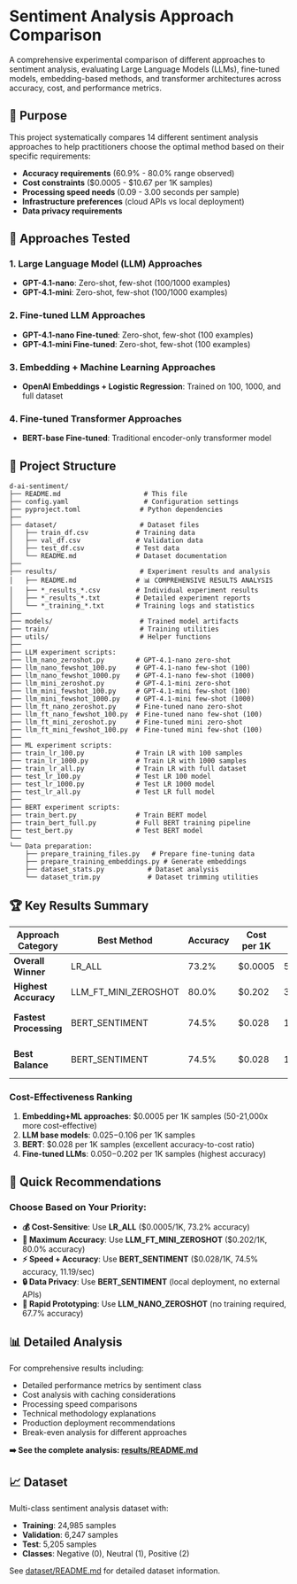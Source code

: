 # Sentiment Analysis Approach Comparison

A comprehensive experimental comparison of different approaches to sentiment analysis, evaluating Large Language Models (LLMs), fine-tuned models, embedding-based methods, and transformer architectures across accuracy, cost, and performance metrics.

## 🎯 Purpose

This project systematically compares 14 different sentiment analysis approaches to help practitioners choose the optimal method based on their specific requirements:

- **Accuracy requirements** (60.9% - 80.0% range observed)
- **Cost constraints** ($0.0005 - $10.67 per 1K samples)
- **Processing speed needs** (0.09 - 3.00 seconds per sample)
- **Infrastructure preferences** (cloud APIs vs local deployment)
- **Data privacy requirements**

## 🧪 Approaches Tested

### 1. Large Language Model (LLM) Approaches
- **GPT-4.1-nano**: Zero-shot, few-shot (100/1000 examples)
- **GPT-4.1-mini**: Zero-shot, few-shot (100/1000 examples)

### 2. Fine-tuned LLM Approaches  
- **GPT-4.1-nano Fine-tuned**: Zero-shot, few-shot (100 examples)
- **GPT-4.1-mini Fine-tuned**: Zero-shot, few-shot (100 examples)

### 3. Embedding + Machine Learning Approaches
- **OpenAI Embeddings + Logistic Regression**: Trained on 100, 1000, and full dataset

### 4. Fine-tuned Transformer Approaches
- **BERT-base Fine-tuned**: Traditional encoder-only transformer model

## 📁 Project Structure

```
d-ai-sentiment/
├── README.md                     # This file
├── config.yaml                   # Configuration settings
├── pyproject.toml               # Python dependencies
├── 
├── dataset/                     # Dataset files
│   ├── train_df.csv            # Training data
│   ├── val_df.csv              # Validation data
│   ├── test_df.csv             # Test data
│   └── README.md               # Dataset documentation
├── 
├── results/                     # Experiment results and analysis
│   ├── README.md               # 📊 COMPREHENSIVE RESULTS ANALYSIS
│   ├── *_results_*.csv         # Individual experiment results
│   ├── *_results_*.txt         # Detailed experiment reports
│   └── *_training_*.txt        # Training logs and statistics
├── 
├── models/                      # Trained model artifacts
├── train/                       # Training utilities
├── utils/                       # Helper functions
├── 
├── LLM experiment scripts:
├── llm_nano_zeroshot.py        # GPT-4.1-nano zero-shot
├── llm_nano_fewshot_100.py     # GPT-4.1-nano few-shot (100)
├── llm_nano_fewshot_1000.py    # GPT-4.1-nano few-shot (1000)
├── llm_mini_zeroshot.py        # GPT-4.1-mini zero-shot
├── llm_mini_fewshot_100.py     # GPT-4.1-mini few-shot (100)
├── llm_mini_fewshot_1000.py    # GPT-4.1-mini few-shot (1000)
├── llm_ft_nano_zeroshot.py     # Fine-tuned nano zero-shot
├── llm_ft_nano_fewshot_100.py  # Fine-tuned nano few-shot (100)
├── llm_ft_mini_zeroshot.py     # Fine-tuned mini zero-shot
├── llm_ft_mini_fewshot_100.py  # Fine-tuned mini few-shot (100)
├── 
├── ML experiment scripts:
├── train_lr_100.py             # Train LR with 100 samples
├── train_lr_1000.py            # Train LR with 1000 samples  
├── train_lr_all.py             # Train LR with full dataset
├── test_lr_100.py              # Test LR 100 model
├── test_lr_1000.py             # Test LR 1000 model
├── test_lr_all.py              # Test LR full model
├── 
├── BERT experiment scripts:
├── train_bert.py               # Train BERT model
├── train_bert_full.py          # Full BERT training pipeline
├── test_bert.py                # Test BERT model
└── 
└── Data preparation:
    ├── prepare_training_files.py   # Prepare fine-tuning data
    ├── prepare_training_embeddings.py # Generate embeddings
    ├── dataset_stats.py           # Dataset analysis
    └── dataset_trim.py            # Dataset trimming utilities
```

## 🏆 Key Results Summary

| Approach Category | Best Method | Accuracy | Cost per 1K | Speed | Key Advantage |
|------------------|-------------|----------|-------------|-------|---------------|
| **Overall Winner** | LR_ALL | 73.2% | $0.0005 | 5.58/sec | Best cost-effectiveness |
| **Highest Accuracy** | LLM_FT_MINI_ZEROSHOT | 80.0% | $0.202 | 3.30/sec | Maximum accuracy |
| **Fastest Processing** | BERT_SENTIMENT | 74.5% | $0.028 | 11.19/sec | Local inference speed |
| **Best Balance** | BERT_SENTIMENT | 74.5% | $0.028 | 11.19/sec | Accuracy + speed + privacy |

### Cost-Effectiveness Ranking
1. **Embedding+ML approaches**: $0.0005 per 1K samples (50-21,000x more cost-effective)
2. **LLM base models**: $0.025-$0.106 per 1K samples  
3. **BERT**: $0.028 per 1K samples (excellent accuracy-to-cost ratio)
4. **Fine-tuned LLMs**: $0.050-$0.202 per 1K samples (highest accuracy)

## 🎯 Quick Recommendations

### Choose Based on Your Priority:

- **💰 Cost-Sensitive**: Use **LR_ALL** ($0.0005/1K, 73.2% accuracy)
- **🎯 Maximum Accuracy**: Use **LLM_FT_MINI_ZEROSHOT** ($0.202/1K, 80.0% accuracy)  
- **⚡ Speed + Accuracy**: Use **BERT_SENTIMENT** ($0.028/1K, 74.5% accuracy, 11.19/sec)
- **🔒 Data Privacy**: Use **BERT_SENTIMENT** (local deployment, no external APIs)
- **🚀 Rapid Prototyping**: Use **LLM_NANO_ZEROSHOT** (no training required, 67.7% accuracy)

## 📊 Detailed Analysis

For comprehensive results including:
- Detailed performance metrics by sentiment class
- Cost analysis with caching considerations  
- Processing speed comparisons
- Technical methodology explanations
- Production deployment recommendations
- Break-even analysis for different approaches

**➡️ See the complete analysis: [results/README.md](results/README.md)**

## 📈 Dataset

Multi-class sentiment analysis dataset with:
- **Training**: 24,985 samples
- **Validation**: 6,247 samples  
- **Test**: 5,205 samples
- **Classes**: Negative (0), Neutral (1), Positive (2)

See [dataset/README.md](dataset/README.md) for detailed dataset information.